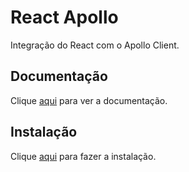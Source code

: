 # React Apollo

Integração do React com o Apollo Client.

## Documentação

Clique [aqui](https://github.com/apollographql/react-apollo) para ver a documentação.

## Instalação

Clique [aqui](https://www.npmjs.com/package/react-apollo) para fazer a instalação.
